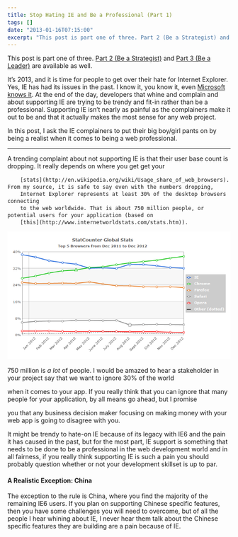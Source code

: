 ```yaml
---
title: Stop Hating IE and Be a Professional (Part 1)
tags: []
date: "2013-01-16T07:15:00"
excerpt: "This post is part one of three. Part 2 (Be a Strategist) and Part 3 (Be a Leader) are available as well."
---
```


[1]: StatCounter-browser-ww-monthly-201112-201212.png

This post is part one of three. [Part 2 (Be a Strategist)](http://www.davidwesst.com/stop-hating-ie-and-be-a-professional-part-2) and [Part 3 (Be a Leader)](http://www.davidwesst.com/stop-hating-ie-and-be-a-professional-part-3) are available as well.

It’s 2013, and it is time for people to get over their hate for Internet Explorer. Yes, IE has had its issues in the past. I know it, you know it, even [Microsoft knows it](http://www.ie6countdown.com/). At the end of the day, developers that whine and complain and about supporting IE are trying to be trendy and fit-in rather than be a professional. Supporting IE isn’t nearly as painful as the complainers make it out to be and that it actually makes the most sense for any web project. 

In this post, I ask the IE complainers to put their big boy/girl pants on by being a realist when it comes to being a web professional.

* * *

A trending complaint about not supporting IE is that their user base count is dropping. It really depends on where you get get your 

        [stats](http://en.wikipedia.org/wiki/Usage_share_of_web_browsers). From my source, it is safe to say even with the numbers dropping, 
        Internet Explorer represents at least 30% of the desktop browsers connecting 
        to the web worldwide. That is about 750 million people, or potential users for your application (based on 
        [this](http://www.internetworldstats.com/stats.htm)). 

![1]

750 million is _a lot_ of people. I would be amazed to hear a stakeholder in your project say that we want to ignore 30% of the world 

when it comes to your app. If you really think that you can ignore that many people for your application, by all means go ahead, but I promise 

you that any business decision maker focusing on making money with your web app is going to disagree with you.

It might be trendy to hate-on IE because of its legacy with IE6 and the pain it has caused in the past, but for the most part, IE support is something that needs to be done to be a professional in the web development world and in all fairness, if you really think supporting IE is such a pain you should probably question whether or not your development skillset is up to par. 

#### A Realistic Exception: China

The exception to the rule is China, where you find the majority of the remaining IE6 users. If you plan on supporting Chinese specific features, then you have some challenges you will need to overcome, but of all the people I hear whining about IE, I never hear them talk about the Chinese specific features they are building are a pain because of IE.